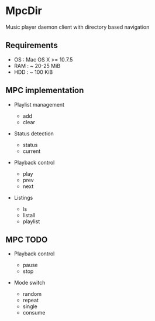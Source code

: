 MpcDir
======

Music player daemon client with directory based navigation


Requirements
------------

- OS  : Mac OS X >= 10.7.5
- RAM : ~ 20-25 MiB
- HDD : ~ 100 KiB

MPC implementation
------------------

* Playlist management
  - add
  - clear
  
* Status detection
  - status
  - current

* Playback control
  - play
  - prev
  - next
  
* Listings
  - ls
  - listall
  - playlist

MPC TODO
--------

* Playback control
  - pause
  - stop

* Mode switch
  - random
  - repeat
  - single
  - consume
